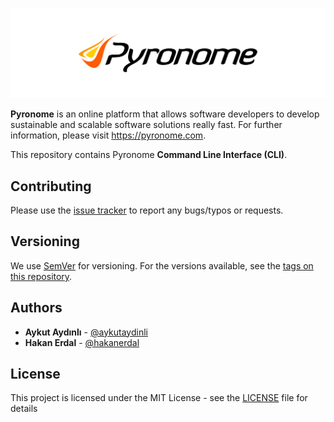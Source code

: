 ![Pyronome Command Line Interface (CLI) Public Repository](README.png "Pyronome Command Line Interface (CLI) Public Repository")

**Pyronome** is an online platform that allows software developers to develop sustainable and scalable software solutions really fast. For further information, please visit https://pyronome.com.

This repository contains Pyronome **Command Line Interface (CLI)**.

## Contributing

Please use the [issue tracker](https://github.com/pyronome/cli/issues) to report any bugs/typos or requests.

## Versioning

We use [SemVer](http://semver.org/) for versioning. For the versions available, see the [tags on this repository](https://github.com/pyronome/cli/tags). 

## Authors

* **Aykut Aydınlı** - [@aykutaydinli](https://github.com/aykutaydinli)
* **Hakan Erdal** - [@hakanerdal](https://github.com/hakanerdal)

## License

This project is licensed under the MIT License - see the [LICENSE](LICENSE) file for details
